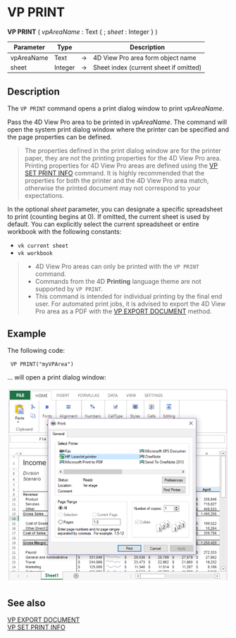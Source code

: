 # VP PRINT


**VP PRINT** ( *vpAreaName* : Text  { ; *sheet* : Integer } ) 



|Parameter|Type||Description|
|---|---|---|---|
|vpAreaName   |Text|->|4D View Pro area form object name|
|sheet   |Integer|->|Sheet index (current sheet if omitted)|

## Description

The `VP PRINT` command opens a print dialog window to print *vpAreaName*.

Pass the 4D View Pro area to be printed in *vpAreaName*. The command will open the system print dialog window where the printer can be specified and the page properties can be defined.

>The properties defined in the print dialog window are for the printer paper, they are not the printing properties for the 4D View Pro area. Printing properties for 4D View Pro areas are defined using the [VP SET PRINT INFO](VP%20SET%20PRINT%20INFO.md) command. It is highly recommended that the properties for both the printer and the 4D View Pro area match, otherwise the printed document may not correspond to your expectations.

In the optional *sheet* parameter, you can designate a specific spreadsheet to print (counting begins at 0). If omitted, the current sheet is used by default. You can explicitly select the current spreadsheet or entire workbook with the following constants:

* `vk current sheet`
* `vk workbook`  

> * 4D View Pro areas can only be printed with the `VP PRINT` command.
> * Commands from the 4D **Printing** language theme are not supported by `VP PRINT`.
> * This command is intended for individual printing by the final end user. For automated print jobs, it is advised to export the 4D View Pro area as a PDF with the [VP EXPORT DOCUMENT](VP%20EXPORT%20DOCUMENT.md) method.

## Example

The following code:

```4d
 VP PRINT("myVPArea")
```

... will open a print dialog window:

![](../images/cmd_vpPrint.PNG)

## See also

[VP EXPORT DOCUMENT](VP%20EXPORT%20DOCUMENT.md)<br/>
[VP SET PRINT INFO](VP%20SET%20PRINT%20INFO.md)